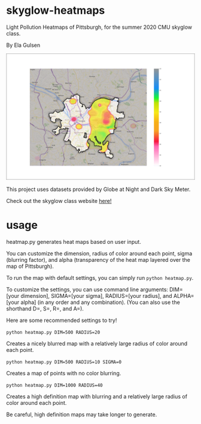 # skyglow-heatmaps
Light Pollution Heatmaps of Pittsburgh, for the summer 2020 CMU skyglow class.

By Ela Gulsen

![pittsburgh heatmap](https://github.com/elagulsen/skyglow-heatmaps/blob/master/img/heatmap.png?raw=true)

This project uses datasets provided by Globe at Night and Dark Sky Meter.

Check out the skyglow class website [here!](https://skyglow-cmu.github.io/index.html)

# usage
heatmap.py generates heat maps based on user input.

You can customize the dimension, radius of color around each point, sigma (blurring factor), and alpha (transparency of the heat map layered over the map of Pittsburgh).

To run the map with default settings, you can simply run ```python heatmap.py```.

To customize the settings, you can use command line arguments: DIM=[your dimension], SIGMA=[your sigma], RADIUS=[your radius], and ALPHA=[your alpha] (in any order and any combination). (You can also use the shorthand D=, S=, R=, and A=).

Here are some recommended settings to try!

```python heatmap.py DIM=500 RADIUS=20```

Creates a nicely blurred map with a relatively large radius of color around each point.

```python heatmap.py DIM=500 RADIUS=10 SIGMA=0```

Creates a map of points with no color blurring.

```python heatmap.py DIM=1000 RADIUS=40```

Creates a high definition map with blurring and a relatively large radius of color around each point.

Be careful, high definition maps may take longer to generate.

